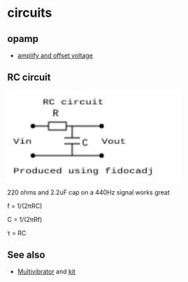 # circuits

## opamp

* [amplify and offset voltage](https://electronics.stackexchange.com/questions/93423/how-to-amplify-and-offset-the-voltage-in-an-opamp)

## RC circuit

<img src="rc.svg" width="400">

220 ohms and 2.2uF cap on a 440Hz signal works great

f = 1/(2&pi;RC)

C = 1/(2&pi;Rf)

&tau; = RC


## See also

* [Multivibrator](https://en.wikipedia.org/wiki/Multivibrator#Astable_multivibrator) and [kit](https://www.jameco.com/z/MK102-Velleman-Dual-Flashing-LEDs-Soldering-Kit-Flash-Speed-Adjustable-_147580.html)
